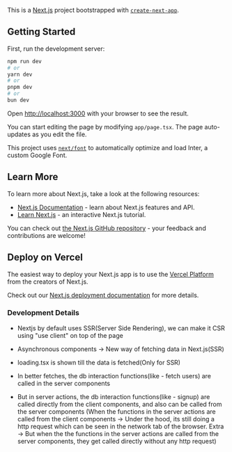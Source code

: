 This is a [Next.js](https://nextjs.org/) project bootstrapped with [`create-next-app`](https://github.com/vercel/next.js/tree/canary/packages/create-next-app).

## Getting Started

First, run the development server:

```bash
npm run dev
# or
yarn dev
# or
pnpm dev
# or
bun dev
```

Open [http://localhost:3000](http://localhost:3000) with your browser to see the result.

You can start editing the page by modifying `app/page.tsx`. The page auto-updates as you edit the file.

This project uses [`next/font`](https://nextjs.org/docs/basic-features/font-optimization) to automatically optimize and load Inter, a custom Google Font.

## Learn More

To learn more about Next.js, take a look at the following resources:

- [Next.js Documentation](https://nextjs.org/docs) - learn about Next.js features and API.
- [Learn Next.js](https://nextjs.org/learn) - an interactive Next.js tutorial.

You can check out [the Next.js GitHub repository](https://github.com/vercel/next.js/) - your feedback and contributions are welcome!

## Deploy on Vercel

The easiest way to deploy your Next.js app is to use the [Vercel Platform](https://vercel.com/new?utm_medium=default-template&filter=next.js&utm_source=create-next-app&utm_campaign=create-next-app-readme) from the creators of Next.js.

Check out our [Next.js deployment documentation](https://nextjs.org/docs/deployment) for more details.


### Development Details
- Nextjs by default uses SSR(Server Side Rendering), we can make it CSR using "use client" on top of the page
- Asynchronous components -> New way of fetching data in Next.js(SSR)
- loading.tsx is shown till the data is fetched(Only for SSR)

- In better fetches, the db interaction functions(like - fetch users) are called in the server components

- But in server actions, the db interaction functions(like - signup) are called directly from the client components, and also can be called from the server components
(When the functions in the server actions are called from the client components -> Under the hood, its still doing a http request which can be seen in the network tab of the browser. Extra -> But when the the functions in the server actions are called from the server components, they get called directly without any http request)